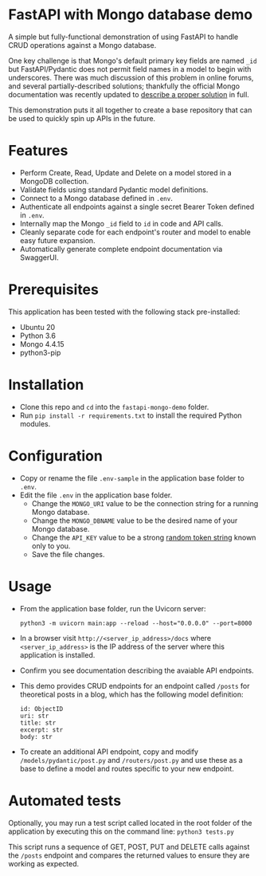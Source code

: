 
# FastAPI with Mongo database demo

A simple but fully-functional demonstration of using FastAPI to handle CRUD operations against a Mongo database.

One key challenge is that Mongo's default primary key fields are named `_id` but FastAPI/Pydantic does not permit field names in a model to begin with underscores. There was  much discussion of this problem in online forums, and several partially-described solutions; thankfully the official Mongo documentation was recently updated to [describe a proper solution](https://www.mongodb.com/developer/languages/python/python-quickstart-fastapi/) in full. 

This demonstration puts it all together to create a base repository that can be used to quickly spin up APIs in the future.

# Features
- Perform Create, Read, Update and Delete on a model stored in a MongoDB collection.
- Validate fields using standard Pydantic model definitions.
- Connect to a Mongo database defined in `.env`.
- Authenticate all endpoints against a single secret Bearer Token defined in `.env`.
- Internally map the Mongo `_id` field to `id` in code and API calls.
- Cleanly separate code for each endpoint's router and model to enable easy future expansion.
- Automatically generate complete endpoint documentation via SwaggerUI.

# Prerequisites
This application has been tested with the following stack pre-installed:
- Ubuntu 20
- Python 3.6
- Mongo 4.4.15
- python3-pip

# Installation

- Clone this repo and `cd` into the `fastapi-mongo-demo` folder.
- Run `pip install -r requirements.txt` to install the required Python modules.


# Configuration

- Copy or rename the file `.env-sample` in the application base folder to `.env`.
- Edit the file `.env` in the application base folder.
  - Change the `MONGO_URI` value to be the connection string for a running Mongo database.
  - Change the `MONGO_DBNAME` value to be the desired name of your Mongo database.
  - Change the `API_KEY` value to be a strong [random token string](https://www.random.org/strings/) known only to you.
  - Save the file changes.


# Usage

- From the application base folder, run the Uvicorn server:
  
  `python3 -m uvicorn main:app --reload --host="0.0.0.0" --port=8000`

- In a browser visit `http://<server_ip_address>/docs` where `<server_ip_address>` is the IP address of the server where this application is installed.

- Confirm you see documentation describing the avaiable API endpoints.

- This demo provides CRUD endpoints for an endpoint called `/posts` for theoretical posts in a blog, which has the following model definition:

	```
    id: ObjectID
    uri: str
    title: str
    excerpt: str
    body: str
    ```

- To create an additional API endpoint, copy and modify `/models/pydantic/post.py` and `/routers/post.py` and use these as a base to define a model and routes specific to your new endpoint.


# Automated tests

Optionally, you may run a test script called located in the root folder of the application by executing this on the command line: `python3 tests.py`

This script runs a sequence of GET, POST, PUT and DELETE calls against the `/posts` endpoint and compares the returned values to ensure they are working as expected.





